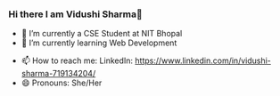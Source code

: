 ### Hi there I am Vidushi Sharma👋



- 🔭 I’m currently a CSE Student at NIT Bhopal 
- 🌱 I’m currently learning Web Development
<!-- - 👯 I’m looking to collaborate on 
- 🤔 I’m looking for help with ...
- 💬 Ask me about ... -->
- 📫 How to reach me: LinkedIn: https://www.linkedin.com/in/vidushi-sharma-719134204/
- 😄 Pronouns: She/Her
<!-- - ⚡ Fun fact:  -->

